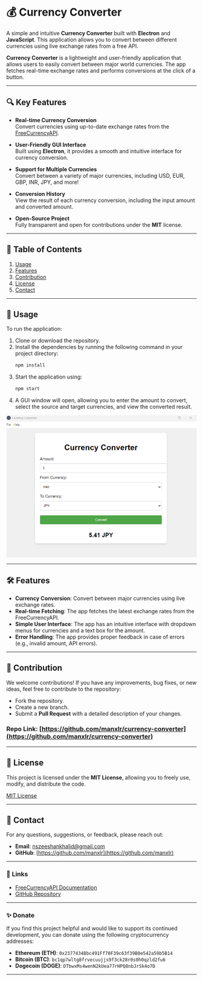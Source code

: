 # 💰 Currency Converter

A simple and intuitive **Currency Converter** built with **Electron** and **JavaScript**. This application allows you to convert between different currencies using live exchange rates from a free API.

**Currency Converter** is a lightweight and user-friendly application that allows users to easily convert between major world currencies. The app fetches real-time exchange rates and performs conversions at the click of a button.

---

## 🔍 Key Features

- **Real-time Currency Conversion**  
  Convert currencies using up-to-date exchange rates from the [FreeCurrencyAPI](https://freecurrencyapi.com).

- **User-Friendly GUI Interface**  
  Built using **Electron**, it provides a smooth and intuitive interface for currency conversion.

- **Support for Multiple Currencies**  
  Convert between a variety of major currencies, including USD, EUR, GBP, INR, JPY, and more!

- **Conversion History**  
  View the result of each currency conversion, including the input amount and converted amount.

- **Open-Source Project**  
  Fully transparent and open for contributions under the **MIT** license.

---

## 📝 Table of Contents

1. [Usage](#-usage)  
2. [Features](#-features)  
3. [Contribution](#-contribution)  
4. [License](#-license)  
5. [Contact](#-contact)  

---

## 🚀 **Usage**

To run the application:

1. Clone or download the repository.
2. Install the dependencies by running the following command in your project directory:
   ```bash
   npm install
   ```
3. Start the application using:
   ```bash
   npm start
   ```
4. A GUI window will open, allowing you to enter the amount to convert, select the source and target currencies, and view the converted result.

![Currency Converter GUI](assets/Main_GUI.png)

---

## 🛠️ **Features**

- **Currency Conversion**: Convert between major currencies using live exchange rates.
- **Real-time Fetching**: The app fetches the latest exchange rates from the FreeCurrencyAPI.
- **Simple User Interface**: The app has an intuitive interface with dropdown menus for currencies and a text box for the amount.
- **Error Handling**: The app provides proper feedback in case of errors (e.g., invalid amount, API errors).

---

## 🤝 **Contribution**

We welcome contributions! If you have any improvements, bug fixes, or new ideas, feel free to contribute to the repository:

- Fork the repository.
- Create a new branch.
- Submit a **Pull Request** with a detailed description of your changes.

### Repo Link: [https://github.com/manxlr/currency-converter](https://github.com/manxlr/currency-converter)

---

## 📜 **License**

This project is licensed under the **MIT License**, allowing you to freely use, modify, and distribute the code.

[MIT License](https://opensource.org/licenses/MIT)

---

## 📧 **Contact**

For any questions, suggestions, or feedback, please reach out:

- **Email**: [nszeeshankhalid@gmail.com](mailto:nszeeshankhalid@gmail.com)
- **GitHub**: [https://github.com/manxlr](https://github.com/manxlr)

---

### 🔗 **Links**

- [FreeCurrencyAPI Documentation](https://freecurrencyapi.com)
- [GitHub Repository](https://github.com/manxlr/currency-converter)

---

### ✨ **Donate**

If you find this project helpful and would like to support its continued development, you can donate using the following cryptocurrency addresses:

- **Ethereum (ETH)**: `0x23774348bc491Ff70F39c63f39B0e542a59b5B14`  
- **Bitcoin (BTC)**: `bc1qp7wltg8frvecuujjs9f3ck28r0s0h0qzld2fu6`  
- **Dogecoin (DOGE)**: `DTbwxMs4wenN2kUea77rHPQ8nbJrSk4o7D`  

---
